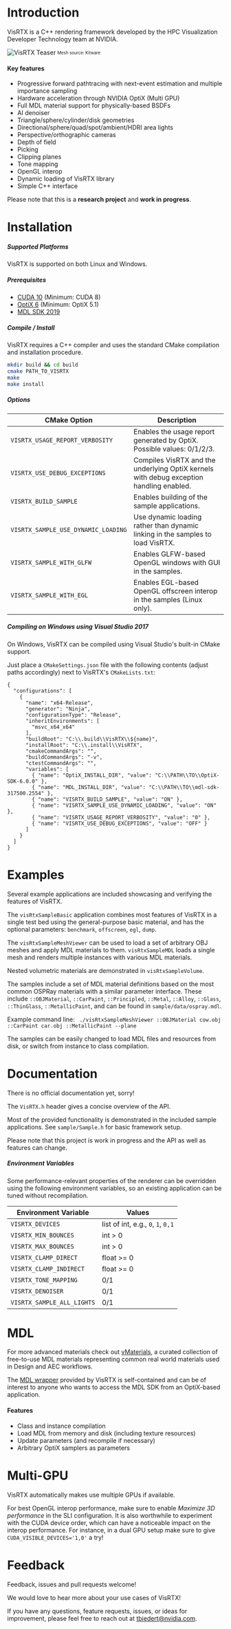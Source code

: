 Introduction
============

VisRTX is a C++ rendering framework developed by the HPC Visualization Developer Technology team at NVIDIA.

![VisRTX Teaser](docs/images/teaser.jpg)
<sub><sup>Mesh source: Kitware</sup></sub>


#### Key features ####
* Progressive forward pathtracing with next-event estimation and multiple importance sampling
* Hardware acceleration through NVIDIA OptiX (Multi GPU)
* Full MDL material support for physically-based BSDFs
* AI denoiser
* Triangle/sphere/cylinder/disk geometries
* Directional/sphere/quad/spot/ambient/HDRI area lights
* Perspective/orthographic cameras
* Depth of field
* Picking
* Clipping planes
* Tone mapping
* OpenGL interop
* Dynamic loading of VisRTX library
* Simple C++ interface


Please note that this is a **research project** and **work in progress**.


Installation
============

##### Supported Platforms #####
VisRTX is supported on both Linux and Windows.

##### Prerequisites #####
* [CUDA 10](https://developer.nvidia.com/cuda-toolkit) (Minimum: CUDA 8)
* [OptiX 6](https://developer.nvidia.com/optix) (Minimum: OptiX 5.1)
* [MDL SDK 2019](https://developer.nvidia.com/mdl-sdk)


##### Compile / Install #####
VisRTX requires a C++ compiler and uses the standard CMake compilation and installation procedure.

```bash
mkdir build && cd build
cmake PATH_TO_VISRTX
make
make install
```

##### Options #####

| CMake Option  | Description |
| ------------- | ------------- |
| `VISRTX_USAGE_REPORT_VERBOSITY`| Enables the usage report generated by OptiX. Possible values: 0/1/2/3. |
| `VISRTX_USE_DEBUG_EXCEPTIONS`| Compiles VisRTX and the underlying OptiX kernels with debug exception handling enabled. |
| `VISRTX_BUILD_SAMPLE`| Enables building of the sample applications. |
| `VISRTX_SAMPLE_USE_DYNAMIC_LOADING`| Use dynamic loading rather than dynamic linking in the samples to load VisRTX. |
| `VISRTX_SAMPLE_WITH_GLFW`| Enables GLFW-based OpenGL windows with GUI in the samples. |
| `VISRTX_SAMPLE_WITH_EGL`| Enables EGL-based OpenGL offscreen interop in the samples (Linux only). |


##### Compiling on Windows using Visual Studio 2017 #####

On Windows, VisRTX can be compiled using Visual Studio's built-in CMake support.

Just place a `CMakeSettings.json` file with the following contents (adjust paths accordingly) next to VisRTX's `CMakeLists.txt`:

```
{
  "configurations": [
    {
      "name": "x64-Release",
      "generator": "Ninja",
      "configurationType": "Release",
      "inheritEnvironments": [
        "msvc_x64_x64"
      ],
      "buildRoot": "C:\\.build\\VisRTX\\${name}",
      "installRoot": "C:\\.install\\VisRTX",
      "cmakeCommandArgs": "",
      "buildCommandArgs": "-v",
      "ctestCommandArgs": "",
      "variables": [
        { "name": "OptiX_INSTALL_DIR", "value": "C:\\PATH\\TO\\OptiX-SDK-6.0.0" },
        { "name": "MDL_INSTALL_DIR", "value": "C:\\PATH\\TO\\mdl-sdk-317500.2554" },
        { "name": "VISRTX_BUILD_SAMPLE", "value": "ON" },
        { "name": "VISRTX_SAMPLE_USE_DYNAMIC_LOADING", "value": "ON" },
        { "name": "VISRTX_USAGE_REPORT_VERBOSITY", "value": "0" },
        { "name": "VISRTX_USE_DEBUG_EXCEPTIONS", "value": "OFF" }
      ]
    }
  ]
}
```



Examples
============

Several example applications are included showcasing and verifying the features of VisRTX.

The `visRtxSampleBasic` application combines most features of VisRTX in a single test bed using the general-purpose basic material, and has the optional parameters: `benchmark`, `offscreen`, `egl`, `dump`.

The `visRtxSampleMeshViewer` can be used to load a set of arbitrary OBJ meshes and apply MDL materials to them. 
`visRtxSampleMDL` loads a single mesh and renders multiple instances with various MDL materials.

Nested volumetric materials are demonstrated in `visRtxSampleVolume`.

The samples include a set of MDL material definitions based on the most common OSPRay materials with a similar parameter interface.
These include `::OBJMaterial`, `::CarPaint`, `::Principled`, `::Metal`, `::Alloy`, `::Glass`, `::ThinGlass`, `::MetallicPaint`, and can be found in `sample/data/ospray.mdl`.

Example command line: ` ./visRtxSampleMeshViewer ::OBJMaterial cow.obj ::CarPaint car.obj ::MetallicPaint --plane`

The samples can be easily changed to load MDL files and resources from disk, or switch from instance to class compilation.




Documentation
============

There is no official documentation yet, sorry!

The `VisRTX.h` header gives a concise overview of the API.

Most of the provided functionality is demonstrated in the included sample applications. See `sample/Sample.h` for basic framework setup.

Please note that this project is work in progress and the API as well as features can change.


##### Environment Variables #####

Some performance-relevant properties of the renderer can be overridden using the following environment variables, so an existing application can be tuned without recompilation.

| Environment Variable  | Values |
| ------------- | ------------- |
| `VISRTX_DEVICES`  | list of int, e.g., `0`, `1`, `0,1`  |
| `VISRTX_MIN_BOUNCES`  | int > 0  |
| `VISRTX_MAX_BOUNCES`  | int > 0  |
| `VISRTX_CLAMP_DIRECT`  | float >= 0  |
| `VISRTX_CLAMP_INDIRECT`  | float >= 0  |
| `VISRTX_TONE_MAPPING`  | 0/1  |
| `VISRTX_DENOISER`  | 0/1  |
| `VISRTX_SAMPLE_ALL_LIGHTS`  | 0/1  |




MDL
============

For more advanced materials check out [vMaterials](https://developer.nvidia.com/vmaterials), a curated collection of free-to-use MDL materials representing common real world materials used in Design and AEC workflows.

The [MDL wrapper](https://github.com/NVIDIA/VisRTX/tree/master/src/MDL) provided by VisRTX is self-contained and can be of interest to anyone who wants to access the MDL SDK from an OptiX-based application.

#### Features
 * Class and instance compilation
 * Load MDL from memory and disk (including texture resources)
 * Update parameters (and recompile if necessary)
 * Arbitrary OptiX samplers as parameters



Multi-GPU
============
VisRTX automatically makes use multiple GPUs if available. 

For best OpenGL interop performance, make sure to enable *Maximize 3D performance* in the SLI configuration.
It is also worthwhile to experiment with the CUDA device order, which can have a noticeable impact on the interop performance. For instance, in a dual GPU setup make sure to give `CUDA_VISIBLE_DEVICES='1,0'` a try!




Feedback
===================

Feedback, issues and pull requests welcome! 

We would love to hear more about your use cases of VisRTX!

If you have any questions, feature requests, issues, or ideas for improvement, please feel free to reach out at [tbiedert@nvidia.com](mailto:tbiedert@nvidia.com).
